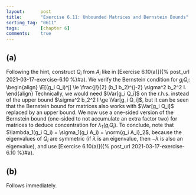 ```yaml
---
layout:      post
title:       "Exercise 6.11: Unbounded Matrices and Bernstein Bounds"
sorting_tag: "0611"
tags:        [chapter 6]
comments:    true
---
```


## (a)
Following the hint, construct $Q_i$ from $A_i$ like in [Exercise 6.10(a)]({% post_url 2021-03-17-exercise-6.10 %}#a).
We verify the Bernstein condition for $g_i Q_i$:
\begin{align}
    \E[(g_i Q_i)^j]
    \le \frac{j!}{2} (b_1 b_2)^{j-2} \sigma^2 b_2^2 I.
\end{align}
Technically, we would need $\Var[g_i Q_i]$ on the r.h.s. instead of the upper bound $\sigma^2 b_2^2 I \ge \Var[g_i Q_i]$, but it can be seen that the Bernstein bound for matrices also works with $\Var[g_i Q_i]$ replaced by an upper bound.
We now use a one-sided version of the Bernstein bound (one-sided to not accumulate an extra factor two) for matrices to deduce concentration for $\lambda_1(g_i Q_i)$.
To conclude, note that $\lambda_1(g_i Q_i) = \sigma_1(g_i A_i) = \norm{g_i A_i}_2$, because the eigenvalues of $Q_i$ are symmetric (if $\lambda$ is an eigenvalue, then $-\lambda$ is also an eigenvalue), and use [Exercise 6.10(a)]({% post_url 2021-03-17-exercise-6.10 %}#a).

## (b)
Follows immediately.
